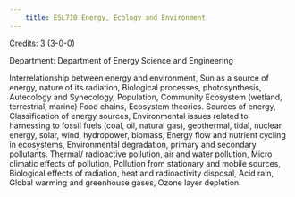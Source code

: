 ```yaml
---
    title: ESL710 Energy, Ecology and Environment
---
```

Credits: 3 (3-0-0)

Department: Department of Energy Science and Engineering

Interrelationship between energy and environment, Sun as a source of energy, nature of its radiation, Biological processes, photosynthesis, Autecology and Synecology, Population, Community Ecosystem (wetland, terrestrial, marine) Food chains, Ecosystem theories. Sources of energy, Classification of energy sources, Environmental issues related to harnessing to fossil fuels (coal, oil, natural gas), geothermal, tidal, nuclear energy, solar, wind, hydropower, biomass, Energy flow and nutrient cycling in ecosystems, Environmental degradation, primary and secondary pollutants. Thermal/ radioactive pollution, air and water pollution, Micro climatic effects of pollution, Pollution from stationary and mobile sources, Biological effects of radiation, heat and radioactivity disposal, Acid rain, Global warming and greenhouse gases, Ozone layer depletion.